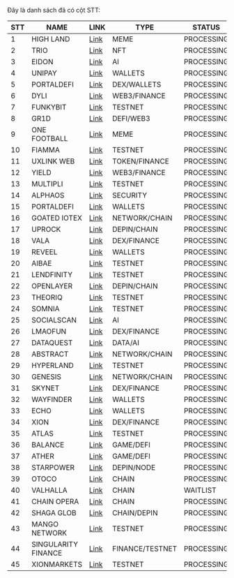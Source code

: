 Đây là danh sách đã có cột STT:  

| STT | NAME                     | LINK                                                                                               | TYPE               | STATUS     |
|----|--------------------------|------------------------------------------------------------------------------------------------|-------------------|------------|
| 1  | HIGH LAND                | [Link](https://highlands.wtf/?club=MeoMeow108)                                                | MEME              | PROCESSING |
| 2  | TRIO                     | [Link](https://trio.xyz/?ref=1514f1d3)                                                        | NFT               | PROCESSING |
| 3  | EIDON                    | [Link](https://app.eidon.ai/)                                                                | AI                | PROCESSING |
| 4  | UNIPAY                   | [Link](https://app.unipay.fi/waitlist?ref_code=HUNVWZ)                                       | WALLETS           | PROCESSING |
| 5  | PORTALDEFI               | [Link](https://portaldefi-dev.bonusblock.io/?r=qBzEKJaR)                                    | DEX/WALLETS       | PROCESSING |
| 6  | DYLI                     | [Link](https://www.dyli.io/?code=ja06316e)                                                  | WEB3/FINANCE      | PROCESSING |
| 7  | FUNKYBIT                 | [Link](https://testnet.funkybit.fun/invite/NEUBCWMHARB)                                    | TESTNET           | PROCESSING |
| 8  | GR1D                     | [Link](https://gr1d.gg/?ref=7lCeFm)                                                         | DEFI/WEB3         | PROCESSING |
| 9  | ONE FOOTBALL             | [Link](https://club.onefootball.com/join?referral=HlsWOWKZeMrr)                            | MEME              | PROCESSING |
| 10 | FIAMMA                   | [Link](https://test-bridge.fiammachain.io/register?code=3aJ4qZ)                            | TESTNET           | PROCESSING |
| 11 | UXLINK WEB               | [Link](https://dapp.uxlink.io/season2?ecologyAggreId=1859552610827104257&inviteCode=96047467#S2Staking) | TOKEN/FINANCE     | PROCESSING |
| 12 | YIELD                    | [Link](https://yield.wallchain.xyz/contribute?referral=TL1TA)                              | WEB3/FINANCE      | PROCESSING |
| 13 | MULTIPLI                 | [Link](https://testnet.multipli.fi/?referral_code=HU7EX)                                   | TESTNET           | PROCESSING |
| 14 | ALPHAOS                  | [Link](https://alphaos.net/point?invite=NEZGIT)                                            | SECURITY          | PROCESSING |
| 15 | PORTALDEFI               | [Link](https://portaltobitcoin.bonusblock.io/?r=qBzEKJaR)                                  | WALLETS           | PROCESSING |
| 16 | GOATED IOTEX             | [Link](https://app.galxe.com/quest/IoTeX/GCVhatVaqr?referral_code=GRFr2JVkL6m31_KvpsPOIO4qL4zbLh8lfpE_0fYMYZwE_Ni) | NETWORK/CHAIN     | PROCESSING |
| 17 | UPROCK                   | [Link](https://link.uprock.com/i/4fe749a6)                                                 | DEPIN/CHAIN       | PROCESSING |
| 18 | VALA                     | [Link](https://vala.drops.house/invite?code=IOSXQSJTJJ&ext_id=zmbVQtrV3)                  | DEX/FINANCE       | PROCESSING |
| 19 | REVEEL                   | [Link](https://reveel.id/?ref_id=A7S28BRIA)                                               | WALLETS           | PROCESSING |
| 20 | AIBAE                    | [Link](https://aibae.me/waitlist?ref_id=XJ7G34KG1)                                        | TESTNET           | PROCESSING |
| 21 | LENDFINITY               | [Link](https://airdrop.lendfinity.xyz/?af=0xe81E898F01Bc49B4A567628A6876A68ab1Bc4646)    | TESTNET           | PROCESSING |
| 22 | OPENLAYER                | [Link](https://openlayer.deform.cc/boost?referral=FRQ7LzVLzWLr)                           | DEPIN/CHAIN       | PROCESSING |
| 23 | THEORIQ                  | [Link](https://quests.theoriq.ai/?r=D93UCW9e)                                             | TESTNET           | PROCESSING |
| 24 | SOMNIA                   | [Link](https://quest.somnia.network/referrals/4BB70DFF)                                   | TESTNET           | PROCESSING |
| 25 | SOCIALSCAN               | [Link](https://socialscan.io/home?invitation_code=8LOBGK61)                               | AI                | PROCESSING |
| 26 | LMAOFUN                  | [Link](https://lmao.fun/join/9sDgCtWfc4J)                                                 | DEX/FINANCE       | PROCESSING |
| 27 | DATAQUEST                | [Link](https://dataquest.nvg8.io//signup?ref=748835)                                      | DATA/AI           | PROCESSING |
| 28 | ABSTRACT                 | [Link](https://abstract.deform.cc/?referral=MeoMunDe)                                    | NETWORK/CHAIN     | PROCESSING |
| 29 | HYPERLAND                | [Link](https://testnet.hyperlend.finance/?ref=TPXOZE4XAX)                                | TESTNET           | PROCESSING |
| 30 | GENESIS                  | [Link](https://genesis.dfusion.ai/?r=aq3f33xh)                                           | NETWORK/CHAIN     | PROCESSING |
| 31 | SKYNET                   | [Link](https://skynet.certik.com/quest/signup?referralId=88f18460-555b-406e-b0f4-2c2993758e16) | DEX/FINANCE  | PROCESSING |
| 32 | WAYFINDER                | [Link](https://app.wayfinder.ai/referral/TESZG0)                                        | WALLETS           | PROCESSING |
| 33 | ECHO                     | [Link](https://sayecho.xyz/?r=MeoMeow108)                                                | WALLETS           | PROCESSING |
| 34 | XION                     | [Link](https://early.prometheansaga.com/)                                                | DEX/FINANCE       | PROCESSING |
| 35 | ATLAS                    | [Link](https://testnet.atlasnetwork.xyz/refer/7kurme3)                                   | TESTNET           | PROCESSING |
| 36 | BALANCE                  | [Link](https://balance.fun/rewards?invite_code=mrWt8R33y)                               | GAME/DEFI         | PROCESSING |
| 37 | ATHER                    | [Link](https://account.atherlabs.com/onboarding?referralCode=MzIzMDA2MzkzNTA0)          | GAME/DEFI         | PROCESSING |
| 38 | STARPOWER                | [Link](https://www.starpower.world/wallet?ReferralCode=TUDAAS)                          | DEPIN/NODE        | PROCESSING |
| 39 | OTOCO                    | [Link](https://points.otoco.io/?referral=meomundep)                                     | CHAIN             | PROCESSING |
| 40 | VALHALLA                 | [Link](https://valhalla.exchange/)                                                       | CHAIN             | WAITLIST   |
| 41 | CHAIN OPERA              | [Link](https://chainopera.ai/quest/)                                                     | CHAIN             | PROCESSING |
| 42 | SHAGA GLOB               | [Link](https://glob.shaga.xyz/?r=Bdgdwjwdtb)                                            | CHAIN/DEPIN       | PROCESSING |
| 43 | MANGO NETWORK            | [Link](https://task.testnet.mangonetwork.io/?invite=FHKOiL)                             | TESTNET           | PROCESSING |
| 44 | SINGULARITY FINANCE      | [Link](https://t.me/KeoAirDropFreeNe/323/37670)                                         | FINANCE/TESTNET   | PROCESSING |
| 45 | XIONMARKETS              | [Link](http://testnet.xionmarkets.com/)                                                 | TESTNET           | PROCESSING |

